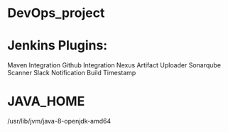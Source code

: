 # DevOps_project

# Jenkins Plugins:
Maven Integration
Github Integration
Nexus Artifact Uploader
Sonarqube Scanner
Slack Notification
Build Timestamp

# JAVA_HOME
/usr/lib/jvm/java-8-openjdk-amd64